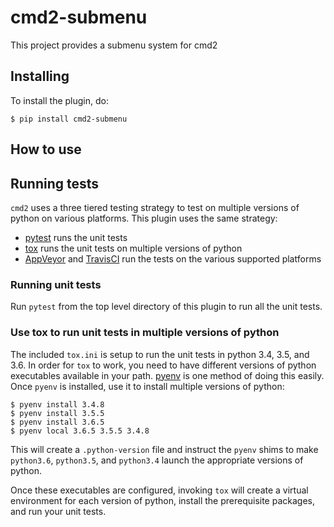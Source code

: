 # cmd2-submenu
This project provides a submenu system for cmd2

## Installing
To install the plugin, do:
```
$ pip install cmd2-submenu
```

## How to use

## Running tests

`cmd2` uses a three tiered testing strategy to test on multiple versions
of python on various platforms. This plugin uses the same strategy:

- [pytest](https://pytest.org) runs the unit tests
- [tox](https://tox.readthedocs.io/) runs the unit tests on multiple versions
  of python
- [AppVeyor](https://www.appveyor.com/) and [TravisCI](https://travis-ci.com)
  run the tests on the various supported platforms

### Running unit tests

Run `pytest` from the top level directory of this plugin to run all the
unit tests.

### Use tox to run unit tests in multiple versions of python

The included `tox.ini` is setup to run the unit tests in python 3.4, 3.5,
and 3.6. In order for `tox` to work, you need to have different versions of
python executables available in your path.
[pyenv](https://github.com/pyenv/pyenv) is one method of doing this easily.
Once `pyenv` is installed, use it to install multiple versions of python:

```
$ pyenv install 3.4.8
$ pyenv install 3.5.5
$ pyenv install 3.6.5
$ pyenv local 3.6.5 3.5.5 3.4.8
```

This will create a `.python-version` file and instruct the `pyenv` shims
to make `python3.6`, `python3.5`, and `python3.4` launch the appropriate
versions of python.

Once these executables are configured, invoking `tox` will create a
virtual environment for each version of python, install the prerequisite
packages, and run your unit tests.

